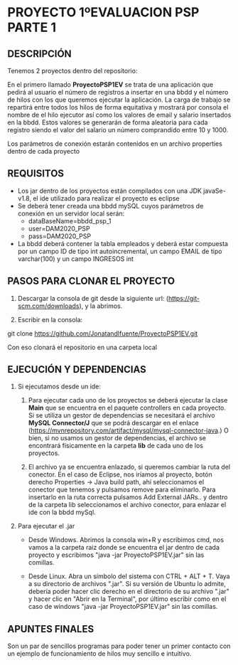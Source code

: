 # PROYECTO 1ºEVALUACION PSP PARTE 1

## DESCRIPCIÓN

Tenemos 2 proyectos dentro del repositorio:

En el primero llamado **ProyectoPSP1EV** se trata de una aplicación que pedirá al usuario el número de registros a insertar en una bbdd y el número de hilos con los que queremos ejecutar la aplicación. La carga de trabajo se repartirá entre todos los hilos de forma equitativa y mostrará por consola el nombre de el hilo ejecutor así como los valores de email y salario insertados en la bbdd. Estos valores se generarán de forma aleatoria para cada registro siendo el valor del salario un número comprandido entre 10 y 1000.

Los parámetros de conexión estarán contenidos en un archivo properties dentro de cada proyecto

## REQUISITOS

+ Los jar dentro de los proyectos están compilados con una JDK javaSe-v1.8, el ide utilizado para realizar el proyecto es eclipse
+ Se deberá tener creada una bbdd mySQL cuyos parámetros de conexión en un servidor local serán:
  + dataBaseName=bbdd_psp_1
  + user=DAM2020_PSP
  + pass=DAM2020_PSP
+ La bbdd deberá contener la tabla empleados y deberá estar compuesta por un campo ID de tipo int autoincremental, un campo EMAIL de tipo varchar(100) y un campo INGRESOS int

## PASOS PARA CLONAR EL PROYECTO

1. Descargar la consola de git desde la siguiente url: (https://git-scm.com/downloads), y la abrimos.

2. Escribir en la consola:
 
git clone https://github.com/Jonatandlfuente/ProyectoPSP1EV.git

Con eso clonará el repositorio en una carpeta local


## EJECUCIÓN Y DEPENDENCIAS

1. Si ejecutamos desde un ide:

   1.  Para ejecutar cada uno de los proyectos se deberá ejecutar la clase **Main** que se encuentra en el paquete controllers en cada proyecto. Si se utiliza un gestor de dependencias se necesitará el archivo **MySQL Connector/J** que se podrá descargar en el enlace (https://mvnrepository.com/artifact/mysql/mysql-connector-java.) O bien, si no usamos un gestor de dependencias, el archivo se encontrará físicamente en la carpeta **lib** de cada uno de los proyectos.

   2. El archivo ya se encuentra enlazado, si queremos cambiar la ruta del conector. En el caso de Eclipse, nos iríamos al proyecto, botón derecho Properties -> Java build path, ahí seleccionamos el conector que tenemos y pulsamos remove para eliminarlo. Para insertarlo en la ruta correcta pulsamos Add External JARs.. y dentro de la carpeta lib seleccionamos el archivo conector, para enlazar el ide con la bbdd mySql.

2. Para ejecutar el .jar

    * Desde Windows. Abrimos la consola win+R y escribimos cmd, nos vamos a la carpeta raiz donde se encuentra el jar dentro de cada proyecto y escribimos "java -jar ProyectoPSP1EV.jar" sin las comillas.

    * Desde Linux. Abra un símbolo del sistema con CTRL + ALT + T. Vaya a su directorio de archivos ".jar". Si su versión de Ubuntu lo admite, debería poder hacer clic derecho en el directorio de su archivo ".jar" y hacer clic en "Abrir en la Terminal", por último escribir como en el caso de windows "java -jar ProyectoPSP1EV.jar" sin las comillas.

## APUNTES FINALES

Son un par de sencillos programas para poder tener un primer contacto con un ejemplo de funcionamiento de hilos muy sencillo e intuitivo.
